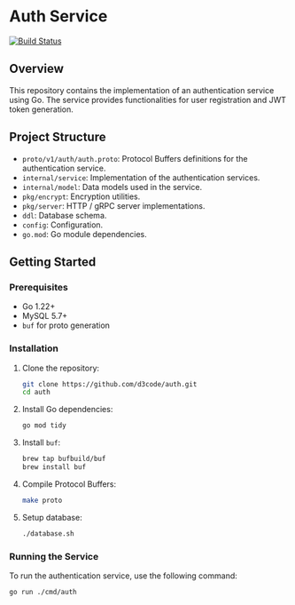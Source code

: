 # Auth Service
[![Build Status](https://img.shields.io/github/actions/workflow/status/d3code/auth/build.yaml?branch=master&label=Build&logo=github)](https://github.com/d3code/auth/actions/workflows/build.yaml)
## Overview

This repository contains the implementation of an authentication service using Go. The service provides functionalities for user registration and JWT token generation.

## Project Structure

- `proto/v1/auth/auth.proto`: Protocol Buffers definitions for the authentication service.
- `internal/service`: Implementation of the authentication services.
- `internal/model`: Data models used in the service.
- `pkg/encrypt`: Encryption utilities.
- `pkg/server`: HTTP / gRPC server implementations.
- `ddl`: Database schema.
- `config`: Configuration.
- `go.mod`: Go module dependencies.

## Getting Started

### Prerequisites

- Go 1.22+
- MySQL 5.7+
- `buf` for proto generation

### Installation

1. Clone the repository:
    ```sh
    git clone https://github.com/d3code/auth.git
    cd auth
    ```

2. Install Go dependencies:
    ```sh
    go mod tidy
    ```
3. Install `buf`:
    ```sh
    brew tap bufbuild/buf
    brew install buf
    ```
   
4. Compile Protocol Buffers:
    ```sh
    make proto
    ```

5. Setup database:
    ```sh
    ./database.sh
    ```

### Running the Service

To run the authentication service, use the following command:
```sh
go run ./cmd/auth
```